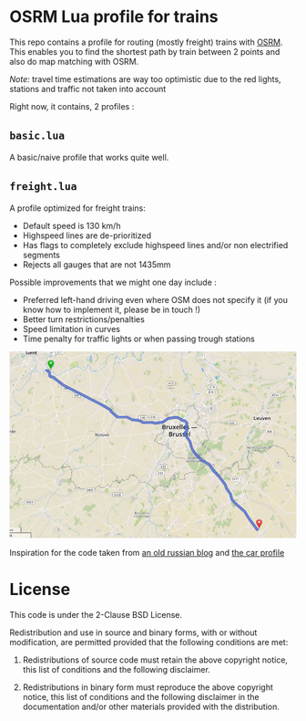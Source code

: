 # OSRM Lua profile for trains

This repo contains a profile for routing (mostly freight) trains with [OSRM](http://project-osrm.org/). This enables you to find the shortest path by train between 2 points and also do map matching with OSRM.

*Note:* travel time estimations are way too optimistic due to the red lights, stations and traffic not taken into account

Right now, it contains, 2 profiles :

## `basic.lua`
A basic/naive profile that works quite well.

## `freight.lua`
A profile optimized for freight trains:

* Default speed is 130 km/h
* Highspeed lines are de-prioritized
* Has flags to completely exclude highspeed lines and/or non electrified segments
* Rejects all gauges that are not 1435mm

Possible improvements that we might one day include :

* Preferred left-hand driving even where OSM does not specify it (if you know how to implement it, please be in touch !)
* Better turn restrictions/penalties
* Speed limitation in curves
* Time penalty for traffic lights or when passing trough stations

![screenshot of the demo](.screenshot.png)


Inspiration for the code taken from [an old russian blog](https://web.archive.org/web/20170608052036/http://flexnst.ru/2015/11/20/osrm-railway-profile/) and [the car profile](https://github.com/Project-OSRM/osrm-backend/blob/master/profiles/car.lua)

# License

This code is under the 2-Clause BSD License.

Redistribution and use in source and binary forms, with or without modification, are permitted provided that the following conditions are met:

1. Redistributions of source code must retain the above copyright notice, this list of conditions and the following disclaimer.

2. Redistributions in binary form must reproduce the above copyright notice, this list of conditions and the following disclaimer in the documentation and/or other materials provided with the distribution.
